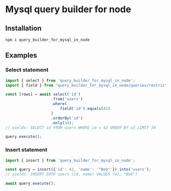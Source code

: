 # Mysql query builder for node

## Installation

```
npm i query_builder_for_mysql_in_node
```

## Examples

### Select statement
```ts
import { select } from 'query_builder_for_mysql_in_node';
import { field } from "query_builder_for_mysql_in_node/queries/restrictions";

const [rows] = await select('id')
                    .from('users')
                    .where(
                        field('id').equals(42)
                    )
                    .orderBy('id')
                    .only(34);
// yields: SELECT id FROM users WHERE id = 42 ORDER BY id LIMIT 34

query.execute();
```

### Insert statement
```ts
import { insert } from 'query_builder_for_mysql_in_node';

const query = insert({'id': 42, 'name': '"Bob"'}).into('users');
// yields: INSERT INTO users (id, name) VALUES (42, "Bob")

await query.execute();
```
